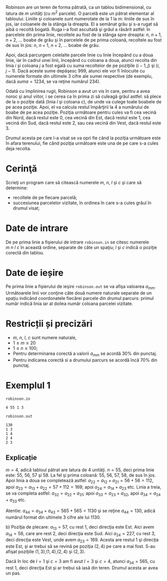 Robinson are un teren de forma pătrată, ca un tablou bidimensional, cu latura de $m$ unităţi (cu $m^2$ parcele). O parcelă este un pătrat elementar al tabloului. Liniile şi coloanele sunt numerotate de la $1$ la $m$: liniile de sus în jos, iar coloanele de la stânga la dreapta. El a semănat grâu şi s-a rugat să aibă o recoltă bogată. Ruga i-a fost ascultată şi grâul a răsărit astfel: în parcelele din prima linie, recoltele au fost de la stânga spre dreapta: $n$, $n+1$, $n+2$, … boabe de grâu şi în parcelele de pe prima coloană, recoltele au fost de sus în jos: $n$, $n+1$, $n+2$, $\dots$ boabe de grâu.
 
Apoi, dacă parcurgem celelalte parcele linie cu linie începând cu a doua linie, iar în cadrul unei linii, începând cu coloana a doua, atunci recolta din linia $i$ şi coloana $j$ a fost egală cu suma recoltelor de pe poziţiile ($i-1,j$) şi ($i,j-1$). Dacă aceste sume depăşesc $999$, atunci ele vor fi înlocuite cu numerele formate din ultimele $3$ cifre ale sumei respective (de exemplu, dacă $suma=1234$, se va reţine numărul $234$).

Odată cu împlinirea rugii, Robinson a avut un vis în care, pentru a avea noroc şi anul viitor, i se cerea ca în prima zi să culeagă grâul astfel: să plece de la o poziţie dată (linia $l$ şi coloana $c$), de unde va culege toate boabele de pe acea poziţie. Apoi, el va calcula restul împărţirii la $4$ a numărului de boabe de pe acea poziţie. Poziţia următoare pentru cules va fi cea vecină din Nord, dacă restul este $0$, cea vecină din Est, dacă restul este $1$, cea vecină din Sud, dacă restul este $2$, sau cea vecină din Vest, dacă restul este $3$.
 
Drumul acesta pe care l-a visat se va opri fie când la poziţia următoare este în afara terenului, fie când poziţia următoare este una de pe care s-a cules deja recolta. 

# Cerinţă

Scrieţi un program care să citească numerele $m$, $n$, $l$ şi $c$ şi care să determine:
* recoltele de pe fiecare parcelă;
* succesiunea parcelelor vizitate, în ordinea în care s-a cules grâul în drumul visat;

# Date de intrare

De pe prima linie a fişierului de intrare `robinson.in` se citesc numerele $m \ n \ l \ c$ în această ordine, separate de câte un spaţiu; $l$ şi $c$ indică o poziţie corectă din tablou.

# Date de ieșire

Pe prima linie a fişierului de ieşire `robinson.out` se va afişa valoarea $a_{mm}$. Următoarele linii vor conţine câte două numere naturale separate de un spaţiu indicând coordonatele fiecărei parcele din drumul parcurs: primul număr indică linia iar al doilea număr coloana parcelei vizitate.

# Restricții și precizări

* $m$, $n$, $l$, $c$ sunt numere naturale,
* $1 \leq m \leq 20$
* $1 \leq n \leq 100$;
* Pentru determinarea corectă a valorii $a_{mm}$ se acordă $30\%$ din punctaj.
* Pentru indicarea corectă si a drumului parcurs se acordă încă $70\%$ din punctaj.

# Exemplul 1

`robinson.in`
```
4 55 1 3
```

`robinson.out`
```
130
1 3
1 4
2 4
2 3
```

## Explicație

$m=4$, adică tabloul pătrat are latura de $4$ unităţi. $n=55$, deci prima linie este: $55$, $56$, $57$ şi $58$. La fel şi prima coloană: $55$, $56$, $57$, $58$, de sus în jos. Apoi linia a doua se completează astfel: $a_{22} = a_{12}+a_{21}=56+56=112$, apoi $a_{23} = a_{13}+a_{22}=57+112=169$; apoi $a_{24}=a_{14}+a_{23}$ etc. Linia a treia, se va completa astfel: $a_{32}=a_{22}+a_{31}$; apoi $a_{33}=a_{23}+ a_{32}$, apoi $a_{34}= a_{24}+ a_{33}$ etc.

Atentie: $a_{44}=a_{34}+a_{43}=565+565=1130$ şi se reţine $a_{44}=130$, adică numărul format din ultimele $3$ cifre ale lui $1130$.

b) Poziţia de plecare: $a_{13}=57$, cu rest $1$, deci direcţia este Est. Aici avem $a_{14}=58$, care are rest $2$, deci direcţia este Sud. Aici $a_{24}=227$, cu rest $3$, deci direcţia este Vest, unde avem $a_{23}=169$. Acesta are restul 1 şi direcţia este Est, şi ar trebui să se revină pe poziţia ($2,4$) pe care a mai fost. S-au afişat poziţiile ($1,3$),($1,4$),($2,4$) şi ($2, 3$).

Dacă în loc de $l=1$ şi $c=3$ am fi avut $l=3$ şi $c=4$, atunci $a_{34} = 565$, cu rest $1$, deci direcţia Est şi ar trebui să iasă din teren. Drumul acesta ar avea un pas.